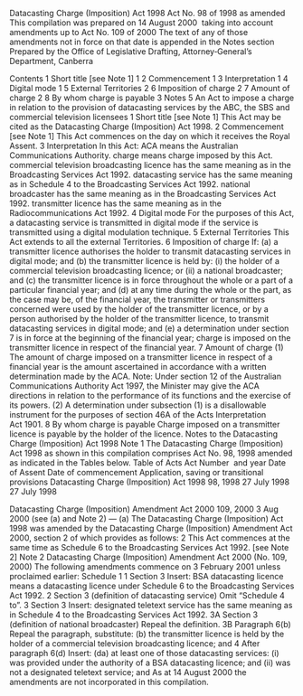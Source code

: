 
Datacasting Charge (Imposition) Act 1998
Act No. 98 of 1998 as amended
This compilation was prepared on 14 August 2000  taking into account amendments up to Act No. 109 of 2000
The text of any of those amendments not in force on that date is appended in the Notes section
Prepared by the Office of Legislative Drafting, Attorney‑General’s Department, Canberra
  
  
  
Contents
1	Short title [see Note 1]	1
2	Commencement	1
3	Interpretation	1
4	Digital mode	1
5	External Territories	2
6	Imposition of charge	2
7	Amount of charge	2
8	By whom charge is payable	3
Notes		5
An Act to impose a charge in relation to the provision of datacasting services by the ABC, the SBS and commercial television licensees
1  Short title [see Note 1]
		This Act may be cited as the Datacasting Charge (Imposition) Act 1998.
2  Commencement [see Note 1]
		This Act commences on the day on which it receives the Royal Assent.
3  Interpretation
		In this Act:
ACA means the Australian Communications Authority.
charge means charge imposed by this Act.
commercial television broadcasting licence has the same meaning as in the Broadcasting Services Act 1992.
datacasting service has the same meaning as in Schedule 4 to the Broadcasting Services Act 1992.
national broadcaster has the same meaning as in the Broadcasting Services Act 1992.
transmitter licence has the same meaning as in the Radiocommunications Act 1992.
4  Digital mode
		For the purposes of this Act, a datacasting service is transmitted in digital mode if the service is transmitted using a digital modulation technique.
5  External Territories
		This Act extends to all the external Territories.
6  Imposition of charge
		If:
	(a)	a transmitter licence authorises the holder to transmit datacasting services in digital mode; and
	(b)	the transmitter licence is held by:
	(i)	the holder of a commercial television broadcasting licence; or
	(ii)	a national broadcaster; and
	(c)	the transmitter licence is in force throughout the whole or a part of a particular financial year; and
	(d)	at any time during the whole or the part, as the case may be, of the financial year, the transmitter or transmitters concerned were used by the holder of the transmitter licence, or by a person authorised by the holder of the transmitter licence, to transmit datacasting services in digital mode; and
	(e)	a determination under section 7 is in force at the beginning of the financial year;
charge is imposed on the transmitter licence in respect of the financial year.
7  Amount of charge
	(1)	The amount of charge imposed on a transmitter licence in respect of a financial year is the amount ascertained in accordance with a written determination made by the ACA.
Note:	Under section 12 of the Australian Communications Authority Act 1997, the Minister may give the ACA directions in relation to the performance of its functions and the exercise of its powers.
	(2)	A determination under subsection (1) is a disallowable instrument for the purposes of section 46A of the Acts Interpretation Act 1901.
8  By whom charge is payable
		Charge imposed on a transmitter licence is payable by the holder of the licence.
Notes to the Datacasting Charge (Imposition) Act 1998
Note 1
The Datacasting Charge (Imposition) Act 1998 as shown in this compilation comprises Act No. 98, 1998 amended as indicated in the Tables below.
Table of Acts
Act
Number  and year
Date  of Assent
Date of commencement
Application, saving or transitional provisions
Datacasting Charge (Imposition) Act 1998
98, 1998
27 July 1998
27 July 1998

Datacasting Charge (Imposition) Amendment Act 2000
109, 2000
3 Aug 2000
(see (a) and Note 2)
—
(a)	The Datacasting Charge (Imposition) Act 1998 was amended by the Datacasting Charge (Imposition) Amendment Act 2000, section 2 of which provides as follows:
	2	This Act commences at the same time as Schedule 6 to the Broadcasting Services Act 1992. [see Note 2]
Note 2
Datacasting Charge (Imposition) Amendment Act 2000 (No. 109, 2000)
The following amendments commence on 3 February 2001 unless proclaimed earlier:
Schedule 1
1  Section 3
Insert:
BSA datacasting licence means a datacasting licence under Schedule 6 to the Broadcasting Services Act 1992.
2  Section 3 (definition of datacasting service)
Omit “Schedule 4 to”.
3  Section 3
Insert:
designated teletext service has the same meaning as in Schedule 4 to the Broadcasting Services Act 1992.
3A  Section 3 (definition of national broadcaster)
Repeal the definition.
3B  Paragraph 6(b)
Repeal the paragraph, substitute:
	(b)	the transmitter licence is held by the holder of a commercial television broadcasting licence; and
4  After paragraph 6(d)
Insert:
	(da)	at least one of those datacasting services:
	(i)	was provided under the authority of a BSA datacasting licence; and
	(ii)	was not a designated teletext service; and
As at 14 August 2000 the amendments are not incorporated in this compilation.

